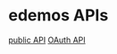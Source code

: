 edemos APIs
===

[public API](https://github.com/art-eltyshev/doc/blob/master/public-api.md)
[OAuth API](https://github.com/art-eltyshev/doc/blob/master/oauth-api.md)